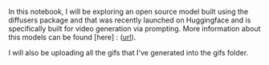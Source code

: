 In this notebook, I will be exploring an open source model built using the diffusers package and that was recently launched on Huggingface and is specifically built for video generation via prompting. More information about this models can be found [here] : ([url](https://github.com/huggingface/diffusers/releases/tag/v0.30.0)).

I will also be uploading all the gifs that I've generated into the gifs folder.

